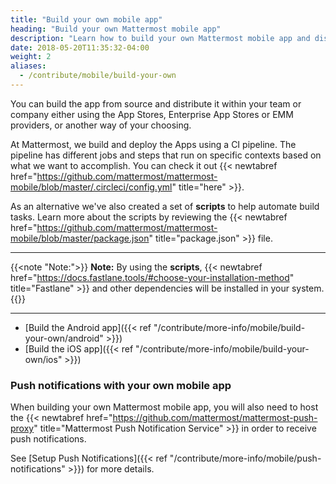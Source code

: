 ```yaml
---
title: "Build your own mobile app"
heading: "Build your own Mattermost mobile app"
description: "Learn how to build your own Mattermost mobile app and distribute it within your team."
date: 2018-05-20T11:35:32-04:00
weight: 2
aliases:
  - /contribute/mobile/build-your-own
---
```


You can build the app from source and distribute it within your team or company either using the App Stores, Enterprise App Stores or EMM providers, or another way of your choosing.

At Mattermost, we build and deploy the Apps using a CI pipeline. The pipeline has different jobs and steps that run on specific contexts based on what we want to accomplish. You can check it out {{< newtabref href="https://github.com/mattermost/mattermost-mobile/blob/master/.circleci/config.yml" title="here" >}}.

As an alternative we've also created a set of **scripts** to help automate build tasks. Learn more about the scripts by reviewing the {{< newtabref href="https://github.com/mattermost/mattermost-mobile/blob/master/package.json" title="package.json" >}} file.

---
{{<note "Note:">}}
**Note:** By using the **scripts**, {{< newtabref href="https://docs.fastlane.tools/#choose-your-installation-method" title="Fastlane" >}} and other dependencies will be installed in your system.
{{</note>}}

---

- [Build the Android app]({{< ref "/contribute/more-info/mobile/build-your-own/android" >}})
- [Build the iOS app]({{< ref "/contribute/more-info/mobile/build-your-own/ios" >}})

### Push notifications with your own mobile app

When building your own Mattermost mobile app, you will also need to host the {{< newtabref href="https://github.com/mattermost/mattermost-push-proxy" title="Mattermost Push Notification Service" >}} in order to receive push notifications.

See [Setup Push Notifications]({{< ref "/contribute/more-info/mobile/push-notifications" >}}) for more details.
